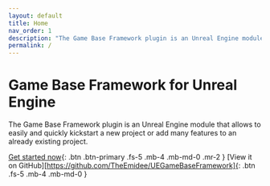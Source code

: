 ```yaml
---
layout: default
title: Home
nav_order: 1
description: "The Game Base Framework plugin is an Unreal Engine module that allows to easily and quickly kickstart a new project or add many features to an already existing project."
permalink: /
---
```


# Game Base Framework for Unreal Engine

The Game Base Framework plugin is an Unreal Engine module that allows to easily and quickly kickstart a new project or add many features to an already existing project.

[Get started now](#installation){: .btn .btn-primary .fs-5 .mb-4 .mb-md-0 .mr-2 }
[View it on GitHub][https://github.com/TheEmidee/UEGameBaseFramework]{: .btn .fs-5 .mb-4 .mb-md-0 }
